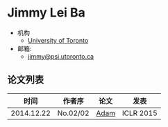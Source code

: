 # Jimmy Lei Ba

- 机构
  - [University of Toronto](../Institutions/CAN-University_of_Toronto_加拿大多伦多大学.md)
- 邮箱:
  - <jimmy@psi.utoronto.ca>

## 论文列表

| 时间 | 作者序 | 论文 | 发表 |
|:-:|:-:|---|---|
| 2014.12.22 | No.02/02 | [Adam](../Modules/Optimization/2014.12.22_Adam.md) | ICLR 2015 |